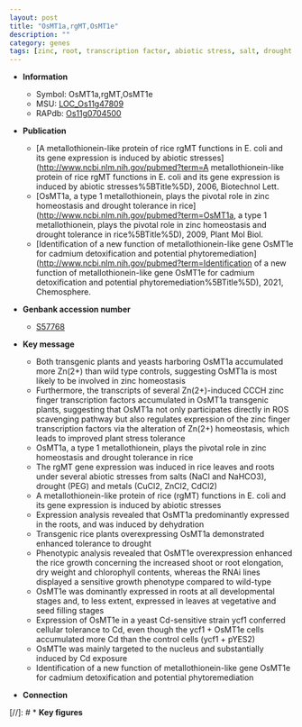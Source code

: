 ```yaml
---
layout: post
title: "OsMT1a,rgMT,OsMT1e"
description: ""
category: genes
tags: [zinc, root, transcription factor, abiotic stress, salt, drought tolerance, drought, homeostasis, growth, shoot, seed, tolerance, vegetative, root elongation, nucleus, cadmium, chlorophyll content, seed filling]
---
```


* **Information**  
    + Symbol: OsMT1a,rgMT,OsMT1e  
    + MSU: [LOC_Os11g47809](http://rice.plantbiology.msu.edu/cgi-bin/ORF_infopage.cgi?orf=LOC_Os11g47809)  
    + RAPdb: [Os11g0704500](http://rapdb.dna.affrc.go.jp/viewer/gbrowse_details/irgsp1?name=Os11g0704500)  

* **Publication**  
    + [A metallothionein-like protein of rice rgMT functions in E. coli and its gene expression is induced by abiotic stresses](http://www.ncbi.nlm.nih.gov/pubmed?term=A metallothionein-like protein of rice rgMT functions in E. coli and its gene expression is induced by abiotic stresses%5BTitle%5D), 2006, Biotechnol Lett.
    + [OsMT1a, a type 1 metallothionein, plays the pivotal role in zinc homeostasis and drought tolerance in rice](http://www.ncbi.nlm.nih.gov/pubmed?term=OsMT1a, a type 1 metallothionein, plays the pivotal role in zinc homeostasis and drought tolerance in rice%5BTitle%5D), 2009, Plant Mol Biol.
    + [Identification of a new function of metallothionein-like gene OsMT1e for cadmium detoxification and potential phytoremediation](http://www.ncbi.nlm.nih.gov/pubmed?term=Identification of a new function of metallothionein-like gene OsMT1e for cadmium detoxification and potential phytoremediation%5BTitle%5D), 2021, Chemosphere.

* **Genbank accession number**  
    + [S57768](http://www.ncbi.nlm.nih.gov/nuccore/S57768)

* **Key message**  
    + Both transgenic plants and yeasts harboring OsMT1a accumulated more Zn(2+) than wild type controls, suggesting OsMT1a is most likely to be involved in zinc homeostasis
    + Furthermore, the transcripts of several Zn(2+)-induced CCCH zinc finger transcription factors accumulated in OsMT1a transgenic plants, suggesting that OsMT1a not only participates directly in ROS scavenging pathway but also regulates expression of the zinc finger transcription factors via the alteration of Zn(2+) homeostasis, which leads to improved plant stress tolerance
    + OsMT1a, a type 1 metallothionein, plays the pivotal role in zinc homeostasis and drought tolerance in rice
    + The rgMT gene expression was induced in rice leaves and roots under several abiotic stresses from salts (NaCl and NaHCO3), drought (PEG) and metals (CuCl2, ZnCl2, CdCl2)
    + A metallothionein-like protein of rice (rgMT) functions in E. coli and its gene expression is induced by abiotic stresses
    + Expression analysis revealed that OsMT1a predominantly expressed in the roots, and was induced by dehydration
    + Transgenic rice plants overexpressing OsMT1a demonstrated enhanced tolerance to drought
    + Phenotypic analysis revealed that OsMT1e overexpression enhanced the rice growth concerning the increased shoot or root elongation, dry weight and chlorophyll contents, whereas the RNAi lines displayed a sensitive growth phenotype compared to wild-type
    + OsMT1e was dominantly expressed in roots at all developmental stages and, to less extent, expressed in leaves at vegetative and seed filling stages
    + Expression of OsMT1e in a yeast Cd-sensitive strain ycf1 conferred cellular tolerance to Cd, even though the ycf1 + OsMT1e cells accumulated more Cd than the control cells (ycf1 + pYES2)
    + OsMT1e was mainly targeted to the nucleus and substantially induced by Cd exposure
    + Identification of a new function of metallothionein-like gene OsMT1e for cadmium detoxification and potential phytoremediation

* **Connection**  

[//]: # * **Key figures**  


